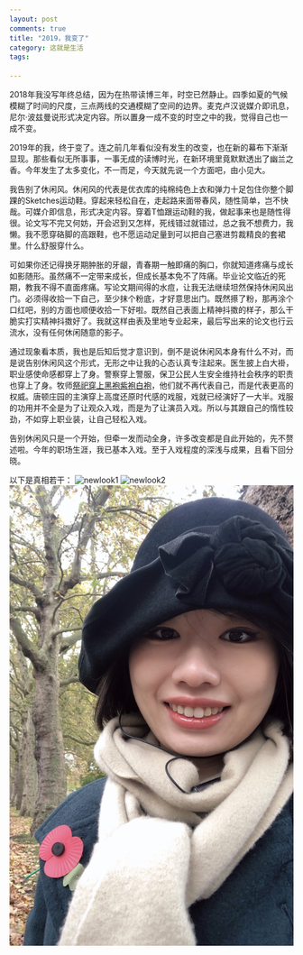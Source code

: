 ```yaml
---
layout: post
comments: true
title: "2019，我变了"
category: 这就是生活
tags:  

---
```


2018年我没写年终总结，因为在热带读博三年，时空已然静止。四季如夏的气候模糊了时间的尺度，三点两线的交通模糊了空间的边界。麦克卢汉说媒介即讯息，尼尔·波兹曼说形式决定内容。所以置身一成不变的时空之中的我，觉得自己也一成不变。

2019年的我，终于变了。连之前几年看似没有发生的改变，也在新的幕布下渐渐显现。那些看似无所事事，一事无成的读博时光，在新环境里竟默默透出了幽兰之香。今年发生了太多变化，不一而足，今天就先说一个方面吧，由小见大。

我告别了休闲风。休闲风的代表是优衣库的纯棉纯色上衣和弹力十足包住你整个脚踝的Sketches运动鞋。穿起来轻松自在，走起路来面带春风，随性简单，岂不快哉。可媒介即信息，形式决定内容。穿着T恤跟运动鞋的我，做起事来也是随性得很。论文写不完又何妨，开会迟到又怎样，死线错过就错过，总之我不想费力，我懒。我不愿穿硌脚的高跟鞋，也不愿运动足量到可以把自己塞进剪裁精良的套裙里。什么舒服穿什么。

可如果你还记得换牙期肿胀的牙龈，青春期一触即痛的胸口，你就知道疼痛与成长如影随形。虽然痛不一定带来成长，但成长基本免不了阵痛。毕业论文临近的死期，教我不得不直面疼痛。写论文期间得的水痘，让我无法继续坦然保持休闲风出门。必须得收拾一下自己，至少抹个粉底，才好意思出门。既然攃了粉，那再涂个口红吧，别的方面也顺便收拾一下好啦。既然自己表面上精神抖擞的样子，那么干脆实打实精神抖擞好了。我就这样由表及里地专业起来，最后写出来的论文也行云流水，没有任何休闲随意的影子。

通过现象看本质，我也是后知后觉才意识到，倒不是说休闲风本身有什么不对，而是说告别休闲风这个形式，无形之中让我的心态认真专注起来。医生披上白大褂，职业感使命感都穿上了身。警察穿上警服，保卫公民人生安全维持社会秩序的职责也穿上了身。牧师[祭祀穿上黑袍紫袍白袍](/invest)，他们就不再代表自己，而是代表更高的权威。唐顿庄园的主演穿上高度还原时代感的戏服，戏就已经演好了一大半。戏服的功用并不全是为了让观众入戏，而是为了让演员入戏。所以与其跟自己的惰性较劲，不如穿上职业装，让自己轻松入戏。

告别休闲风只是一个开始，但牵一发而动全身，许多改变都是自此开始的，先不赘述啦。今年的职场生涯，我已基本入戏。至于入戏程度的深浅与成果，且看下回分晓。

以下是真相若干：
![newlook1](/images/newlook1.jpg)
![newlook2](/images/newlook2.jpeg)
![newlook2](/images/newlook3.jpg)


